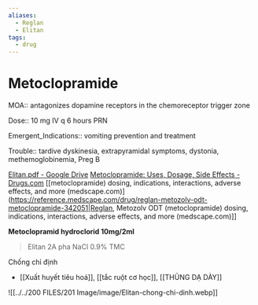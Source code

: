 ```yaml
---
aliases:
  - Reglan
  - Elitan
tags:
  - drug
---
```

# Metoclopramide

MOA:: antagonizes dopamine receptors in the chemoreceptor trigger zone

Dose:: 10 mg IV q 6 hours PRN

Emergent_Indications:: vomiting prevention and treatment

Trouble:: tardive dyskinesia, extrapyramidal symptoms, dystonia, methemoglobinemia, Preg B

[Elitan.pdf - Google Drive](https://drive.google.com/file/d/1gzsXxfsrjztLOVyT8wBtngW911SEl7kA/view)
[Metoclopramide: Uses, Dosage, Side Effects - Drugs.com](https://www.drugs.com/metoclopramide.html)
[[metoclopramide) dosing, indications, interactions, adverse effects, and more (medscape.com)](https://reference.medscape.com/drug/reglan-metozolv-odt-metoclopramide-342051|Reglan, Metozolv ODT (metoclopramide) dosing, indications, interactions, adverse effects, and more (medscape.com)]]

**Metoclopramid hydroclorid 10mg/2ml**
> Elitan 2A pha NaCl 0.9% TMC

Chống chỉ định
- [[Xuất huyết tiêu hoá]], [[tắc ruột cơ học]], [[THỦNG DẠ DÀY]]

![[../../200 FILES/201 Image/image/Elitan-chong-chi-dinh.webp]]